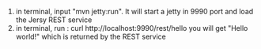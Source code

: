 1) in terminal, input "mvn jetty:run". It will start a jetty in 9990 port and load the Jersy REST service
2) in terminal, run : curl http://localhost:9990/rest/hello
 you will get "Hello world!" which is returned by the REST service

